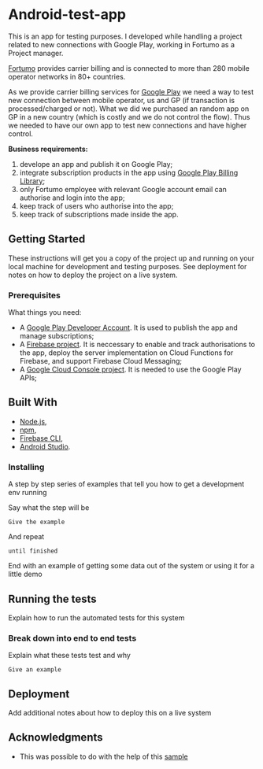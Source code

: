
# Android-test-app

This is an app for testing purposes. I developed while handling a project related to new connections with Google Play, working in Fortumo as a Project manager.

[Fortumo](https://fortumo.com/) provides carrier billing and is connected to more than 280 mobile operator networks in 80+ countries. 

As we provide carrier billing services for [Google Play](https://play.google.com/store?hl=en) we need a way to test new connection between mobile operator, us and GP (if transaction is processed/charged or not). What we did we purchased an random app on GP in a new country (which is costly and we do not control the flow). Thus we needed to have our own app to test new connections and have higher control.

**Business requirements:**
  1. develope an app and publish it on Google Play;
  2. integrate subscription products in the app using [Google Play Billing Library](https://developer.android.com/google/play/billing/billing_library_overview);
  3. only Fortumo employee with relevant Google account email can authorise and login into the app;
  4. keep track of users who authorise into the app;
  5. keep track of subscriptions made inside the app.

## Getting Started

These instructions will get you a copy of the project up and running on your local machine for development and testing purposes. See deployment for notes on how to deploy the project on a live system.

### Prerequisites

What things you need:
* A [Google Play Developer Account](https://play.google.com/apps/publish/signup/). It is used to publish the app and manage subscriptions;
* A [Firebase project](https://firebase.google.com/). It is neccessary to enable and track authorisations to the app, deploy the server implementation on Cloud Functions for Firebase, and support Firebase Cloud Messaging;
* A [Google Cloud Console project](https://cloud.google.com/gcp/?utm_source=google&utm_medium=cpc&utm_campaign=emea-emea-all-en-dr-bkws-all-all-trial-e-gcp-1008073&utm_content=text-ad-none-any-DEV_c-CRE_167357371895-ADGP_Hybrid+%7C+AW+SEM+%7C+BKWS+~+EXA_M:1_EMEA_EN_General_Cloud_cloud+google+console-KWID_43700016295371279-kwd-87457409354-userloc_9061558&utm_term=KW_cloud%20google%20console-NET_g-PLAC_&ds_rl=1242853&ds_rl=1245734&ds_rl=1245734&gclid=EAIaIQobChMI5dzJ9eiX6AIVj8qyCh1qwQ6lEAAYASAAEgLMefD_BwE). It is needed to use the Google Play APIs;

## Built With

* [Node.js](https://nodejs.org/en/download/), 
* [npm](https://docs.npmjs.com/cli/install), 
* [Firebase CLI](https://firebase.google.com/?gclid=EAIaIQobChMI3cepoemX6AIVyaiaCh3PNwHbEAAYASAAEgLqQfD_BwE), 
* [Android Studio](https://developer.android.com/studio).

### Installing

A step by step series of examples that tell you how to get a development env running

Say what the step will be

```
Give the example
```

And repeat

```
until finished
```

End with an example of getting some data out of the system or using it for a little demo

## Running the tests

Explain how to run the automated tests for this system

### Break down into end to end tests

Explain what these tests test and why

```
Give an example
```

## Deployment

Add additional notes about how to deploy this on a live system


## Acknowledgments

* This was possible to do with the help of this [sample](https://github.com/android/play-billing-samples/tree/master/ClassyTaxiJava)
